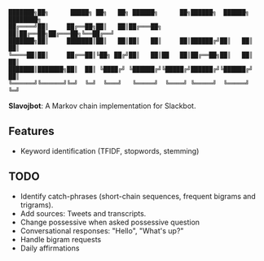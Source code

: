 
	███████╗██╗      █████╗ ██╗   ██╗ ██████╗      ██╗██████╗  ██████╗ ████████╗
	██╔════╝██║     ██╔══██╗██║   ██║██╔═══██╗     ██║██╔══██╗██╔═══██╗╚══██╔══╝
	███████╗██║     ███████║██║   ██║██║   ██║     ██║██████╔╝██║   ██║   ██║   
	╚════██║██║     ██╔══██║╚██╗ ██╔╝██║   ██║██   ██║██╔══██╗██║   ██║   ██║   
	███████║███████╗██║  ██║ ╚████╔╝ ╚██████╔╝╚█████╔╝██████╔╝╚██████╔╝   ██║   
	╚══════╝╚══════╝╚═╝  ╚═╝  ╚═══╝   ╚═════╝  ╚════╝ ╚═════╝  ╚═════╝    ╚═╝   

**Slavojbot**: A Markov chain implementation for Slackbot.

## Features

* Keyword identification (TFIDF, stopwords, stemming)

## TODO

* Identify catch-phrases (short-chain sequences, frequent bigrams and trigrams).
* Add sources: Tweets and transcripts.
* Change possessive when asked possessive question
* Conversational responses: "Hello", "What's up?"
* Handle bigram requests
* Daily affirmations